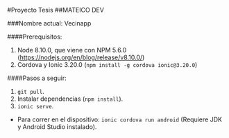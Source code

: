 #Proyecto Tesis
##MATEICO DEV

###Nombre actual: Vecinapp

####Prerequisitos:
1. Node 8.10.0, que viene con NPM 5.6.0 (https://nodejs.org/en/blog/release/v8.10.0/)
1. Cordova y Ionic 3.20.0 (`npm install -g cordova ionic@3.20.0`)

####Pasos a seguir:
1. `git pull`.
1. Instalar dependencias (`npm install`).
1. `ionic serve`.

* Para correr en el dispositivo: `ionic cordova run android` (Requiere JDK y Android Studio instalado).


